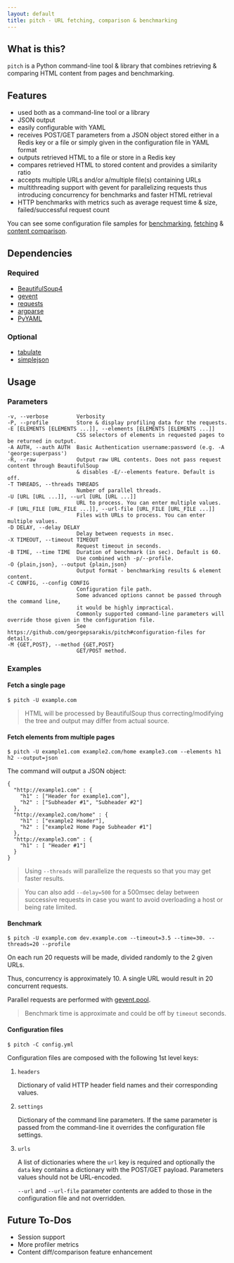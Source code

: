 ```yaml
---
layout: default
title: pitch - URL fetching, comparison & benchmarking
---
```


## What is this?

`pitch` is a Python command-line tool & library that combines retrieving & comparing HTML content from pages and benchmarking.

## Features
* used both as a command-line tool or a library
* JSON output
* easily configurable with YAML
* receives POST/GET parameters from a JSON object stored either in a Redis key or a file or simply given in the configuration file in YAML format
* outputs retrieved HTML to a file or store in a Redis key
* compares retrieved HTML to stored content and provides a similarity ratio
* accepts multiple URLs and/or a/multiple file(s) containing URLs
* multithreading support with gevent for parallelizing requests thus introducing concurrency for benchmarks and faster HTML retrieval
* HTTP benchmarks with metrics such as average request time & size, failed/successful request count

You can see some configuration file samples for [benchmarking](https://github.com/georgepsarakis/pitch/blob/master/sample.benchmark.yml), [fetching](https://github.com/georgepsarakis/pitch/blob/master/sample.fetch.yml) & [content comparison](https://github.com/georgepsarakis/pitch/blob/master/sample.diff.yml).

## Dependencies

### Required
* [BeautifulSoup4](http://www.crummy.com/software/BeautifulSoup/bs4/doc/)
* [gevent](http://www.gevent.org/)
* [requests](http://docs.python-requests.org/en/latest/)
* [argparse](http://docs.python.org/2.7/library/argparse.html)
* [PyYAML](https://pypi.python.org/pypi/PyYAML)

### Optional
* [tabulate](https://pypi.python.org/pypi/tabulate)
* [simplejson](https://pypi.python.org/pypi/simplejson/)

## Usage

### Parameters

    -v, --verbose         Verbosity
    -P, --profile         Store & display profiling data for the requests.
    -E [ELEMENTS [ELEMENTS ...]], --elements [ELEMENTS [ELEMENTS ...]]
                          CSS selectors of elements in requested pages to be returned in output.
    -A AUTH, --auth AUTH  Basic Authentication username:password (e.g. -A 'george:superpass')
    -R, --raw             Output raw URL contents. Does not pass request content through BeautifulSoup
                          & disables -E/--elements feature. Default is off.
    -T THREADS, --threads THREADS
                          Number of parallel threads.
    -U [URL [URL ...]], --url [URL [URL ...]]
                          URL to process. You can enter multiple values.
    -F [URL_FILE [URL_FILE ...]], --url-file [URL_FILE [URL_FILE ...]]
                          Files with URLs to process. You can enter multiple values.
    -D DELAY, --delay DELAY
                          Delay between requests in msec.
    -X TIMEOUT, --timeout TIMEOUT
                          Request timeout in seconds.
    -B TIME, --time TIME  Duration of benchmark (in sec). Default is 60. 
                          Use combined with -p/--profile.
    -O {plain,json}, --output {plain,json}
                          Output format - benchmarking results & element content.
    -C CONFIG, --config CONFIG
                          Configuration file path. 
                          Some advanced options cannot be passed through the command line, 
                          it would be highly impractical. 
                          Commonly supported command-line parameters will override those given in the configuration file.  
                          See https://github.com/georgepsarakis/pitch#configuration-files for details.
    -M {GET,POST}, --method {GET,POST}
                          GET/POST method.

### Examples

#### Fetch a single page

    $ pitch -U example.com

> HTML will be processed by BeautifulSoup thus correcting/modifying the tree and output may differ from actual source. 

#### Fetch elements from multiple pages

    $ pitch -U example1.com example2.com/home example3.com --elements h1 h2 --output=json

The command will output a JSON object:

    {
      "http://example1.com" : {
        "h1" : ["Header for example1.com"],
        "h2" : ["Subheader #1", "Subheader #2"]
      },
      "http://example2.com/home" : {
        "h1" : ["example2 Header"],
        "h2" : ["example2 Home Page Subheader #1"]
      },
      "http://example3.com" : {
        "h1" : [ "Header #1"]
      }
    }

> Using `--threads` will parallelize the requests so that you may get faster results.

> You can also add `--delay=500` for a 500msec delay between successive requests in case you want to avoid overloading a host or being rate limited.

#### Benchmark

    $ pitch -U example.com dev.example.com --timeout=3.5 --time=30. --threads=20 --profile

On each run 20 requests will be made, divided randomly to the 2 given URLs.

Thus, concurrency is approximately 10. A single URL would result in 20 concurrent requests.

Parallel requests are performed with [gevent.pool](http://www.gevent.org/gevent.pool.html).

> Benchmark time is approximate and could be off by `timeout` seconds.

#### Configuration files

    $ pitch -C config.yml


Configuration files are composed with the following 1st level keys:

1. `headers`

    Dictionary of valid HTTP header field names and their corresponding values.
2. `settings`

    Dictionary of the command line parameters. If the same parameter is passed from the command-line it overrides the configuration file settings. 
3. `urls`

    A list of dictionaries where the `url` key is required and optionally the `data` key contains a dictionary with the POST/GET payload. Parameters values should not be URL-encoded.
  
    `--url` and `--url-file` parameter contents are added to those in the configuration file and not overridden.

## Future To-Dos

* Session support
* More profiler metrics
* Content diff/comparison feature enhancement
